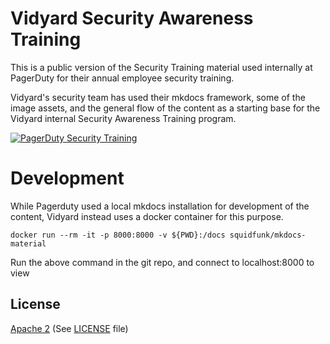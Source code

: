 # Vidyard Security Awareness Training
 
This is a public version of the Security Training material used internally at PagerDuty for their annual employee security training.

Vidyard's security team has used their mkdocs framework, some of the image assets, and the general flow of the content as a starting base for the Vidyard internal Security Awareness Training program. 

[![PagerDuty Security Training](screenshot.png)](https://sudo.pagerduty.com)


# Development
While Pagerduty used a local mkdocs installation for development of the content, Vidyard instead uses a docker container for this purpose. 

    docker run --rm -it -p 8000:8000 -v ${PWD}:/docs squidfunk/mkdocs-material

Run the above command in the git repo, and connect to localhost:8000 to view 




## License
[Apache 2](http://www.apache.org/licenses/LICENSE-2.0) (See [LICENSE](LICENSE) file)

